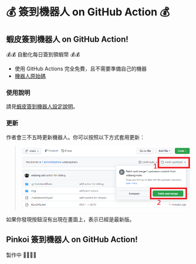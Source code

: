 # 💰 簽到機器人 on GitHub Action 💰

## 蝦皮簽到機器人 on GitHub Action!

💰💰 自動化每日簽到領蝦幣 💰💰

- 使用 GitHub Actions 完全免費，且不需要準備自己的機器
- [機器人原始碼](https://github.com/wdzeng/shopee-coins-bot)

### 使用說明

請見[蝦皮簽到機器人設定說明](docs/shopee-gha-inst.md)。

### 更新

作者會三不五時更新機器人。你可以按照以下方式套用更新：

> ![update](img/update.png)

如果你發現按鈕沒有出現在畫面上，表示已經是最新版。

## Pinkoi 簽到機器人 on GitHub Action!

製作中 🏄‍♂️🏄‍♂️
